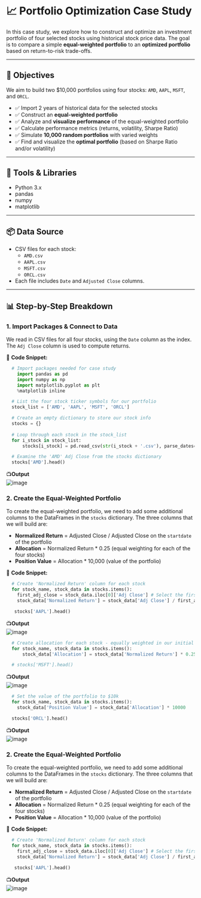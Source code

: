 # 📈 Portfolio Optimization Case Study

In this case study, we explore how to construct and optimize an investment portfolio of four selected stocks using historical stock price data. The goal is to compare a simple **equal-weighted portfolio** to an **optimized portfolio** based on return-to-risk trade-offs.

---

## 🚀 Objectives

We aim to build two $10,000 portfolios using four stocks: `AMD`, `AAPL`, `MSFT`, and `ORCL`.

- ✅ Import 2 years of historical data for the selected stocks  
- ✅ Construct an **equal-weighted portfolio**  
- ✅ Analyze and **visualize performance** of the equal-weighted portfolio  
- ✅ Calculate performance metrics (returns, volatility, Sharpe Ratio)  
- ✅ Simulate **10,000 random portfolios** with varied weights  
- ✅ Find and visualize the **optimal portfolio** (based on Sharpe Ratio and/or volatility)  

---

## 🧰 Tools & Libraries

- Python 3.x  
- pandas  
- numpy  
- matplotlib  

---

## 📦 Data Source

- CSV files for each stock:  
  - `AMD.csv`  
  - `AAPL.csv`  
  - `MSFT.csv`  
  - `ORCL.csv`  
- Each file includes `Date` and `Adjusted Close` columns.

---

## 📊 Step-by-Step Breakdown

### 1. Import Packages & Connect to Data

We read in CSV files for all four stocks, using the `Date` column as the index. The `Adj Close` column is used to compute returns.

📌 **Code Snippet:**
```python
  # Import packages needed for case study
    import pandas as pd
    import numpy as np
    import matplotlib.pyplot as plt
    %matplotlib inline
```
```python
  # List the four stock ticker symbols for our portfolio
  stock_list = ['AMD', 'AAPL', 'MSFT', 'ORCL']

  # Create an empty dictionary to store our stock info
  stocks = {}
  
  # Loop through each stock in the stock_list
  for i_stock in stock_list:
      stocks[i_stock] = pd.read_csv(str(i_stock + '.csv'), parse_dates=True, index_col = 'Date')
```
```python
  # Examine the 'AMD' Adj Close from the stocks dictionary
  stocks['AMD'].head()
```
📺**Output**<br>
![image](https://github.com/user-attachments/assets/4ad8de82-8e2e-4f97-8a0a-365f9904862e)

### 2. Create the Equal-Weighted Portfolio

To create the equal-weighted portfolio, we need to add some additional columns to the DataFrames in the `stocks` dictionary. The three columns that we will build are:

- **Normalized Return** = Adjusted Close / Adjusted Close on the `startdate` of the portfolio  
- **Allocation** = Normalized Return * 0.25 (equal weighting for each of the four stocks)  
- **Position Value** = Allocation * 10,000 (value of the portfolio)

📌 **Code Snippet:**
```python
  # Create 'Normalized Return' column for each stock
  for stock_name, stock_data in stocks.items():
    first_adj_close = stock_data.iloc[0]['Adj Close'] # Select the first row from the Adj Close column
    stock_data['Normalized Return'] = stock_data['Adj Close'] / first_adj_close
```
```python
   stocks['AAPL'].head()
```
📺**Output**<br>
![image](https://github.com/user-attachments/assets/cce068df-e3f4-41d8-9658-2fe9a98a1276)

```python
  # Create allocation for each stock - equally weighted in our initial portfolio
  for stock_name, stock_data in stocks.items():
      stock_data['Allocation'] = stock_data['Normalized Return'] * 0.25
```
```python
  # stocks['MSFT'].head()
```
📺**Output**<br>
![image](https://github.com/user-attachments/assets/cfded6d1-8a80-40ac-81f6-85d61de8c26e)

```python
  # Set the value of the portfolio to $10k
  for stock_name, stock_data in stocks.items():
    stock_data['Position Value'] = stock_data['Allocation'] * 10000
```
```python
  stocks['ORCL'].head()
```
📺**Output**<br>
![image](https://github.com/user-attachments/assets/1491dbc8-bf14-4ed8-8aee-d8caa272079b)


### 2. Create the Equal-Weighted Portfolio

To create the equal-weighted portfolio, we need to add some additional columns to the DataFrames in the `stocks` dictionary. The three columns that we will build are:

- **Normalized Return** = Adjusted Close / Adjusted Close on the `startdate` of the portfolio  
- **Allocation** = Normalized Return * 0.25 (equal weighting for each of the four stocks)  
- **Position Value** = Allocation * 10,000 (value of the portfolio)

📌 **Code Snippet:**
```python
  # Create 'Normalized Return' column for each stock
  for stock_name, stock_data in stocks.items():
    first_adj_close = stock_data.iloc[0]['Adj Close'] # Select the first row from the Adj Close column
    stock_data['Normalized Return'] = stock_data['Adj Close'] / first_adj_close
```
```python
   stocks['AAPL'].head()
```

📺**Output**<br>
![image](https://github.com/user-attachments/assets/b859144a-3161-4646-8abd-0d0dcbb9bc24)

